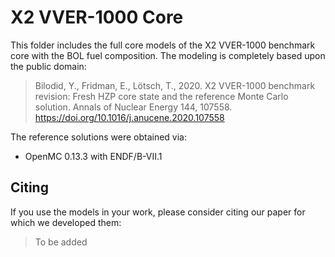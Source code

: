 # X2 VVER-1000 Core

This folder includes the full core models of the X2 VVER-1000 benchmark core with the BOL fuel composition. The modeling is completely based upon the public domain:

> Bilodid, Y., Fridman, E., Lötsch, T., 2020. X2 VVER-1000 benchmark revision: Fresh HZP core state and the reference Monte Carlo solution. Annals of Nuclear Energy 144, 107558. https://doi.org/10.1016/j.anucene.2020.107558

The reference solutions were obtained via:
* OpenMC 0.13.3 with ENDF/B-VII.1

## Citing

If you use the models in your work, please consider citing our paper for which we developed them:

> To be added


